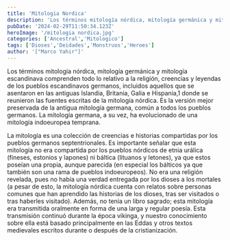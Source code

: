 ```yaml
---
title: 'Mitologia Nordica'
description: 'Los términos mitología nórdica, mitología germánica y mitología escandinava comprenden todo lo relativo a la religión, creencias y leyendas de los pueblos escandinavos germanos.'
pubDate: '2024-02-29T11:50:34.123Z'
heroImage: '/mitologia nordica.jpg'
categories: ['Ancestral','Mitologico']
tags: ['Dioses','Deidades','Monstruos','Heroes']
author: '["Marco Yahir"]'
---
```


Los términos mitología nórdica, mitología germánica y mitología escandinava comprenden todo lo relativo a la religión, creencias y leyendas de los pueblos escandinavos germanos, incluidos aquellos que se asentaron en las antiguas Islandia, Britania, Galia e Hispania,1​ donde se reunieron las fuentes escritas de la mitología nórdica. Es la versión mejor preservada de la antigua mitología germana, común a todos los pueblos germanos. La mitología germana, a su vez, ha evolucionado de una mitología indoeuropea temprana.

La mitología es una colección de creencias e historias compartidas por los pueblos germanos septentrionales. Es importante señalar que esta mitología no era compartida por los pueblos nórdicos de etnia urálica (fineses, estonios y lapones) ni báltica (lituanos y letones), ya que estos poseían una propia, aunque parecida (en especial los bálticos ya que también son una rama de pueblos indoeuropeos). No era una religión revelada, pues no había una verdad entregada por los dioses a los mortales (a pesar de esto, la mitología nórdica cuenta con relatos sobre personas comunes que han aprendido las historias de los dioses, tras ser visitados o tras haberles visitado). Además, no tenía un libro sagrado; esta mitología era transmitida oralmente en forma de una larga y regular poesía. Esta transmisión continuó durante la época vikinga, y nuestro conocimiento sobre ella está basado principalmente en las Eddas y otros textos medievales escritos durante o después de la cristianización.